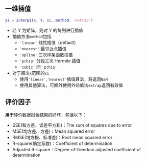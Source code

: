 ## 一维插值

```matlab
yi = interp1(x, Y, xi, method, 'extrap')
```

- 若 Y 为矩阵，则对 Y 的每列进行插值
- 插值方法`method`包括
  + `'linear'` 线性插值（default）
  + `'nearest'` 最邻近点插值
  + `'spline'` 三次样条函数插值
  + `'pchip'` 分段三次 Hermite 插值
  + `'cubic'` 同 `'pchip'`
- 对于超出`x`范围的`xi`
  + 使用`'linear'`,`'nearest'`插值算法，将返回`NaN`
  + 使用其他算法，可额外使用外插值法`extrap`返回有效值

## 评价因子

**用于**评价数据拟合结果的好坏，包括以下：

- SSE(和方差、误差平方和)：The sum of squares due to error
- MSE(均方差、方差)：Mean squared error
- RMSE(均方根、标准差)：Root mean squared error
- R-square(确定系数)：Coefficient of determination
- Adjusted R-square：Degree-of-freedom adjusted coefficient of determination
